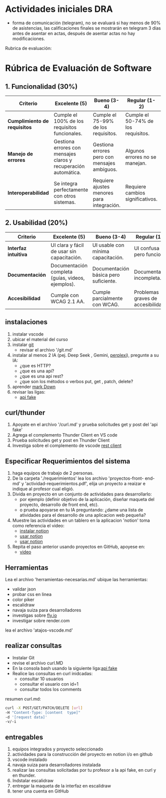 # Actividades iniciales DRA

- forma de comunicación (telegram), no se evaluará si hay menos de 90% de asistencias, las calificaciones finales se mostrarán en telegram 3 días antes de asentar en actas, después de asentar actas no hay modificaciones.

Rubrica de evaluación:
# Rúbrica de Evaluación de Software

## 1. **Funcionalidad (30%)**
| Criterio               | Excelente (5) | Bueno (3-4) | Regular (1-2) | Deficiente (0) |
|------------------------|---------------|-------------|---------------|----------------|
| **Cumplimiento de requisitos** | Cumple el 100% de los requisitos funcionales. | Cumple el 75-99% de los requisitos. | Cumple el 50-74% de los requisitos. | Menos del 50% de cumplimiento. |
| **Manejo de errores**   | Gestiona errores con mensajes claros y recuperación automática. | Gestiona errores pero con mensajes ambiguos. | Algunos errores no se manejan. | Fallos críticos sin manejo. |
| **Interoperabilidad**   | Se integra perfectamente con otros sistemas. | Requiere ajustes menores para integración. | Requiere cambios significativos. | No es interoperable. |

## 2. **Usabilidad (20%)**
| Criterio               | Excelente (5) | Bueno (3-4) | Regular (1-2) | Deficiente (0) |
|------------------------|---------------|-------------|---------------|----------------|
| **Interfaz intuitiva** | UI clara y fácil de usar sin capacitación. | UI usable con mínima capacitación. | UI confusa pero funcional. | UI incomprensible. |
| **Documentación**      | Documentación completa (guías, videos, ejemplos). | Documentación básica pero suficiente. | Documentación incompleta. | Sin documentación. |
| **Accesibilidad**      | Cumple con WCAG 2.1 AA. | Cumple parcialmente con WCAG. | Problemas graves de accesibilidad. | No accesible. |


## instalaciones

1. instalar vscode
2. ubicar el material del curso
3. instalar [git](https://git-scm.com/downloads)
    * revisar el archivo '/git.md'
4. instalar al menos 2 IA (pej. Deep Seek , Gemini, [perplexi](https://www.perplexity.ai/)), pregunte a su IA:
    * ¿que es HTTP?
    * ¿que es una api?
    * ¿que es una api rest?
    * ¿que son los métodos o verbos put, get , patch, delete?
5. aprender [mark Down](https://www.markdownguide.org/basic-syntax/)
6. revisar las ligas:
    * [api fake](https://jsonplaceholder.typicode.com/)

## curl/thunder

1. Apoyate en el archivo '/curl.md' y prueba solicitudes get y  post del 'api fake'
2. Agrega el complemento Thunder Client en VS code
3. Prueba solicitudes get y post en Thunder Client
4. Investiga sobre el complemento de vscode [rest client](https://marketplace-visualstudio-com.translate.goog/items?itemName=humao.rest-client&_x_tr_sl=en&_x_tr_tl=es&_x_tr_hl=es&_x_tr_pto=tc)

## Especificar Requerimientos del sistema

1. haga equipos de trabajo de 2 personas.
2. De la carpeta './requerimientos' lea los archivo 'proyectos-front-
end-md' y 'actividad-requerimientos.pdf', elija un proyecto a reaizar e indique al profesor cual eligió.
3. Divida en proyecto en un conjunto de actividades para desarrollarlo:
    * por ejemplo (definir objetivo de la aplicación, diseñar maqueta del proyecto, desarrollo de front end, etc).
    * o prueba apoyarse en tu IA preguntando: ¿dame una lista de atividades para el desarrollo de una aplicacion web pequeña?
4. Muestre las actividades en un tablero en la aplicacion 'notion' toma como referencia el video:
    * [instalar notion](https://www.notion.com/es)
    * [usar notion](https://www.youtube.com/watch?v=wHXEqMrkpOU)
    * [usar notion](https://www.youtube.com/watch?v=g5WQPYV66OE)
5. Repita el paso anterior usando proyectos en GitHub, apoyese en:
    * [video](https://www.youtube.com/watch?v=AaauKq9lDCs&list=PLExyZ7hD-J5bigoqeZq1G_AfD4K4cWPn8&index=137)

## Herramientas

Lea el archivo 'herramientas-necesarias.md'
ubique las herramientas:
* validar json
* probar css en linea
* color piker
* escalidraw
* navaja suiza para desarrolladores
* investigas sobre [fly.io](https://fly.io/)
* investigar sobre render.com

lea el archivo 'atajos-vscode.md'

## realizar consultas

* Instalar Git
* revise el archivo curl.MD
* En la consola bash usando la siguiente liga:[api fake](https://jsonplaceholder.typicode.com/)
* Realice las consultas en curl inidcadas:
    * consultar 10 usuarios
    * consultar el usuario con id=1
    * consultar todos los comments

resumen curl.md:
```sh
curl -X POST/GET/PATCH/DELETE [url]
-H "Content-Type: [content  type]"
-d '[request data]'
-v/-i
```

## entregables

1. equipos integrados y proyecto seleccionado
2. actividades para la construcción del proyecto en notion i/o en github
3. vscode instalado
4. navaja suiza para desarrolladores instalada
5. realizar las consultas solicitadas por tu profesor a la api fake, en curl y en thunder.
6. Indstalar escalidraw
7. entregar la maqueta de la interfaz en escalidraw
8. tener una cuenta en GitHub
 
